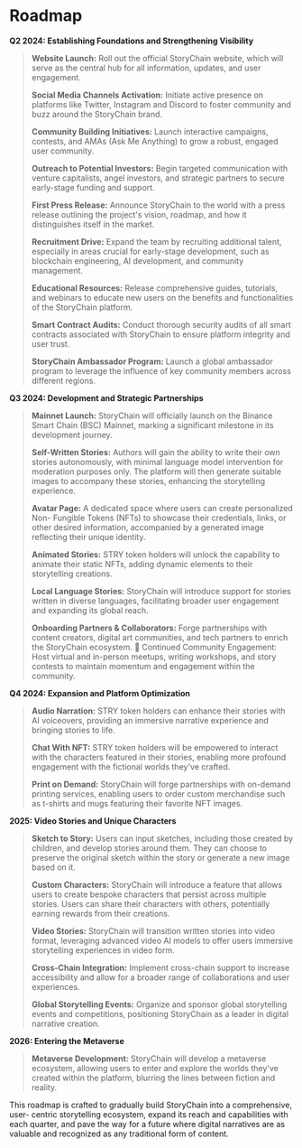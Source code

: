 # Roadmap

**Q2 2024: Establishing Foundations and Strengthening Visibility**

> **Website Launch:** Roll out the official StoryChain website, which will serve as the central hub for all information, updates, and user engagement.
>
> **Social Media Channels Activation:** Initiate active presence on platforms like Twitter, Instagram and Discord to foster community and buzz around the StoryChain brand.&#x20;
>
> **Community Building Initiatives:** Launch interactive campaigns, contests, and AMAs (Ask Me Anything) to grow a robust, engaged user community.&#x20;
>
> **Outreach to Potential Investors:** Begin targeted communication with venture capitalists, angel investors, and strategic partners to secure early-stage funding and support.&#x20;
>
> **First Press Release:** Announce StoryChain to the world with a press release outlining the project's vision, roadmap, and how it distinguishes itself in the market.&#x20;
>
> **Recruitment Drive:** Expand the team by recruiting additional talent, especially in areas crucial for early-stage development, such as blockchain engineering, AI development, and community management.&#x20;
>
> **Educational Resources:** Release comprehensive guides, tutorials, and webinars to educate new users on the benefits and functionalities of the StoryChain platform.&#x20;
>
> **Smart Contract Audits:** Conduct thorough security audits of all smart contracts associated with StoryChain to ensure platform integrity and user trust.&#x20;
>
> **StoryChain Ambassador Program:** Launch a global ambassador program to leverage the influence of key community members across different regions.



**Q3 2024: Development and Strategic Partnerships**&#x20;

> **Mainnet Launch:** StoryChain will officially launch on the Binance Smart Chain (BSC) Mainnet, marking a significant milestone in its development journey.&#x20;
>
> **Self-Written Stories:** Authors will gain the ability to write their own stories autonomously, with minimal language model intervention for moderation purposes only. The platform will then generate suitable images to accompany these stories, enhancing the storytelling experience.&#x20;
>
> **Avatar Page:** A dedicated space where users can create personalized Non- Fungible Tokens (NFTs) to showcase their credentials, links, or other desired information, accompanied by a generated image reflecting their unique identity.&#x20;
>
> **Animated Stories:** STRY token holders will unlock the capability to animate their static NFTs, adding dynamic elements to their storytelling creations.
>
> **Local Language Stories:** StoryChain will introduce support for stories written in diverse languages, facilitating broader user engagement and expanding its global reach.&#x20;
>
> **Onboarding Partners & Collaborators:** Forge partnerships with content creators, digital art communities, and tech partners to enrich the StoryChain ecosystem.  Continued Community Engagement: Host virtual and in-person meetups, writing workshops, and story contests to maintain momentum and engagement within the community.



**Q4 2024: Expansion and Platform Optimization**

> **Audio Narration:** STRY token holders can enhance their stories with AI voiceovers, providing an immersive narrative experience and bringing stories to life.&#x20;
>
> **Chat With NFT:** STRY token holders will be empowered to interact with the characters featured in their stories, enabling more profound engagement with the fictional worlds they've crafted.&#x20;
>
> **Print on Demand:** StoryChain will forge partnerships with on-demand printing services, enabling users to order custom merchandise such as t-shirts and mugs featuring their favorite NFT images.



**2025: Video Stories and Unique Characters**

> **Sketch to Story:** Users can input sketches, including those created by children, and develop stories around them. They can choose to preserve the original sketch within the story or generate a new image based on it.&#x20;
>
> **Custom Characters:** StoryChain will introduce a feature that allows users to create bespoke characters that persist across multiple stories. Users can share their characters with others, potentially earning rewards from their creations.&#x20;
>
> **Video Stories:** StoryChain will transition written stories into video format, leveraging advanced video AI models to offer users immersive storytelling experiences in video form.&#x20;
>
> **Cross-Chain Integration:** Implement cross-chain support to increase accessibility and allow for a broader range of collaborations and user experiences.&#x20;
>
> **Global Storytelling Events:** Organize and sponsor global storytelling events and competitions, positioning StoryChain as a leader in digital narrative creation.



**2026: Entering the Metaverse**

> **Metaverse Development:** StoryChain will develop a metaverse ecosystem, allowing users to enter and explore the worlds they've created within the platform, blurring the lines between fiction and reality.&#x20;



This roadmap is crafted to gradually build StoryChain into a comprehensive, user- centric storytelling ecosystem, expand its reach and capabilities with each quarter, and pave the way for a future where digital narratives are as valuable and recognized as any traditional form of content.
